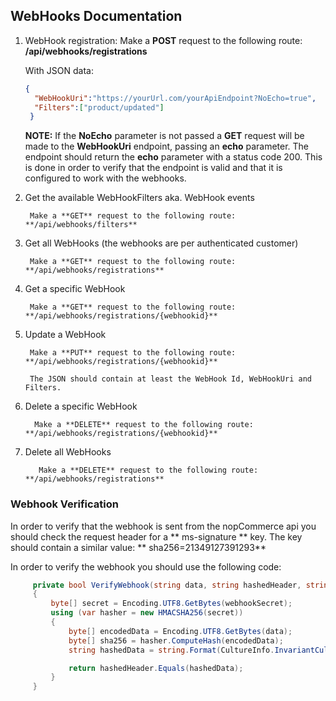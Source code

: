 ## WebHooks Documentation
1. WebHook registration:
    Make a **POST** request to the following route: **/api/webhooks/registrations**
    
    With JSON data:
    
    ```json
    {
      "WebHookUri":"https://yourUrl.com/yourApiEndpoint?NoEcho=true",
      "Filters":["product/updated"]
     }
     ```
     
     **NOTE:** If the **NoEcho** parameter is not passed a **GET** request will be made to the **WebHookUri** endpoint,
     passing an **echo** parameter. The endpoint should return the **echo** parameter with a status code 200.
     This is done in order to verify that the endpoint is valid and that it is configured to work with the webhooks.
     
     
2. Get the available WebHookFilters aka. WebHook events
     
        Make a **GET** request to the following route: **/api/webhooks/filters**
        
3. Get all WebHooks (the webhooks are per authenticated customer)
     
        Make a **GET** request to the following route: **/api/webhooks/registrations**
        
4. Get a specific WebHook
     
        Make a **GET** request to the following route: **/api/webhooks/registrations/{webhookid}**
         
5. Update a WebHook
     
        Make a **PUT** request to the following route: **/api/webhooks/registrations/{webhookid}**
        
        The JSON should contain at least the WebHook Id, WebHookUri and Filters.
      
6. Delete a specific WebHook

         Make a **DELETE** request to the following route: **/api/webhooks/registrations/{webhookid}** 
         
7. Delete all WebHooks

          Make a **DELETE** request to the following route: **/api/webhooks/registrations**
          
          
### Webhook Verification
    
   In order to verify that the webhook is sent from the nopCommerce api you should check the request header for a ** ms-signature ** key. The key should contain a similar value: ** sha256=21349127391293**
    
   In order to verify the webhook you should use the following code:
    
   ```cs
        private bool VerifyWebhook(string data, string hashedHeader, string webhookSecret)
        {
            byte[] secret = Encoding.UTF8.GetBytes(webhookSecret);
            using (var hasher = new HMACSHA256(secret))
            {
                byte[] encodedData = Encoding.UTF8.GetBytes(data);
                byte[] sha256 = hasher.ComputeHash(encodedData);
                string hashedData = string.Format(CultureInfo.InvariantCulture, "sha256={0}", EncodingUtilities.ToHex(sha256));

                return hashedHeader.Equals(hashedData);
            }
        }
   ```
